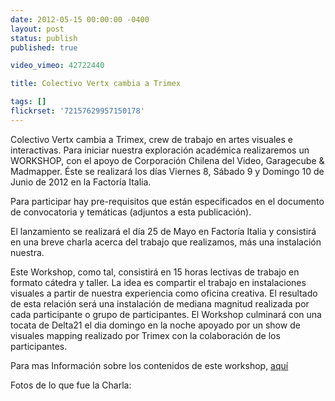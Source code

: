 ```yaml
---
date: 2012-05-15 00:00:00 -0400
layout: post
status: publish
published: true

video_vimeo: 42722440

title: Colectivo Vertx cambia a Trimex

tags: []
flickrset: '72157629957150178'
---
```



Colectivo Vertx cambia a Trimex, crew de trabajo en artes visuales e interactivas. Para iniciar nuestra exploración académica realizaremos un WORKSHOP, con el apoyo de Corporación Chilena del Video, Garagecube & Madmapper. Éste se realizará los días Viernes 8, Sábado 9 y Domingo 10 de Junio de 2012 en la Factoría Italia.

Para participar hay pre-requisitos que están especificados en el documento de convocatoria y temáticas (adjuntos a esta publicación).

El lanzamiento se realizará el día 25 de Mayo en Factoría Italia y consistirá en una breve charla acerca del trabajo que realizamos, más una instalación nuestra.

Este Workshop, como tal, consistirá en 15 horas lectivas de trabajo en formato cátedra y taller. La idea es compartir el trabajo en instalaciones visuales a partir de nuestra experiencia como oficina creativa.
El resultado de esta relación será una instalación de mediana magnitud realizada por cada participante o grupo de participantes.
El Workshop culminará con una tocata de Delta21 el dia domingo en la noche apoyado por un show de visuales mapping realizado por Trimex con la colaboración de los participantes.

Para mas Información sobre los contenidos de este workshop, [aquí](http://www.box.com/trimex)

Fotos de lo que fue la Charla:
